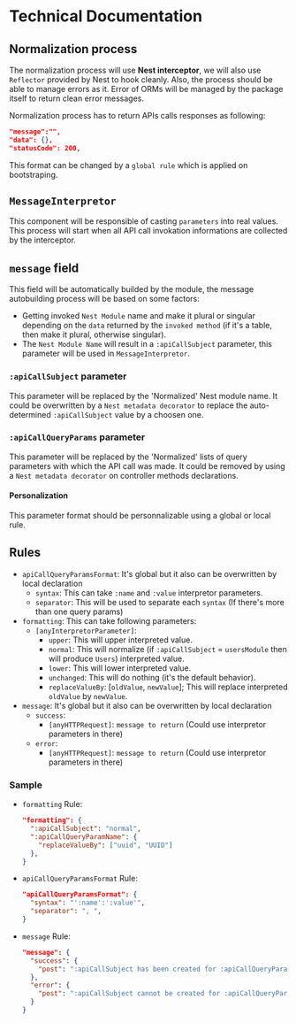 # Technical Documentation

## Normalization process

The normalization process will use **Nest interceptor**, we will also use `Reflector` provided by Nest to hook cleanly.
Also, the process should be able to manage errors as it. Error of ORMs will be managed by the package itself to return clean error messages.

Normalization process has to return APIs calls responses as following:

```json
"message":"",
"data": {},
"statusCode": 200,
```

This format can be changed by a `global rule` which is applied on bootstraping.

## `MessageInterpretor`

This component will be responsible of casting `parameters` into real values.
This process will start when all API call invokation informations are collected by the interceptor.

## `message` field

This field will be automatically builded by the module, the message autobuilding process will be based on some factors:
  - Getting invoked `Nest Module` name and make it plural or singular depending on the `data` returned by the `invoked method` (if it's a table, then make it plural, otherwise singular).
  - The `Nest Module Name` will result in a `:apiCallSubject` parameter, this parameter will be used in `MessageInterpretor`.

### `:apiCallSubject` parameter

This parameter will be replaced by the 'Normalized' Nest module name.
It could be overwritten by a `Nest metadata decorator` to replace the auto-determined `:apiCallSubject` value by a choosen one.

### `:apiCallQueryParams` parameter

This parameter will be replaced by the 'Normalized' lists of query parameters with which the API call was made.
It could be removed by using a `Nest metadata decorator` on controller methods declarations.

#### Personalization

This parameter format should be personnalizable using a global or local rule.

## Rules

- `apiCallQueryParamsFormat`: It's global but it also can be overwritten by local declaration
  - `syntax`: This can take `:name` and `:value` interpretor parameters.
  - `separator`: This will be used to separate each `syntax` (If there's more than one query params)
- `formatting`: This can take following parameters:
  - `[anyInterpretorParameter]`: 
    - `upper`: This will upper interpreted value.
    - `normal`: This will normalize (if `:apiCallSubject` = `usersModule` then will produce `Users`) interpreted value.
    - `lower`: This will lower interpreted value.
    - `unchanged`: This will do nothing (it's the default behavior).
    - `replaceValueBy`: [`oldValue`, `newValue`]; This will replace interpreted `oldValue` by `newValue`.
- `message`: It's global but it also can be overwritten by local declaration
  - `success`:
    - `[anyHTTPRequest]`: `message to return` (Could use interpretor parameters in there)
  - `error`:
    - `[anyHTTPRequest]`: `message to return` (Could use interpretor parameters in there)

### Sample

- `formatting` Rule:

  ```json
  "formatting": {
    ":apiCallSubject": "normal",
    ":apiCallQueryParamName": {
      "replaceValueBy": ["uuid", "UUID"]
    },
  }
  ```

- `apiCallQueryParamsFormat` Rule:

  ```json
  "apiCallQueryParamsFormat": {
    "syntax": "':name':':value'",
    "separator": ", ",
  }
  ```

- `message` Rule:

  ```json
  "message": {
    "success": {
      "post": ":apiCallSubject has been created for :apiCallQueryParams"
    },
    "error": {
      "post": ":apiCallSubject cannot be created for :apiCallQueryParams"
    }
  }
  ```